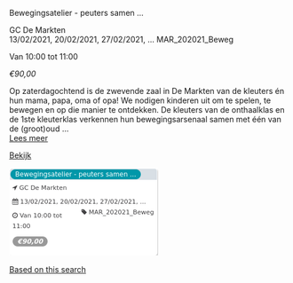 Bewegingsatelier - peuters samen ...

GC De Markten  
13/02/2021, 20/02/2021, 27/02/2021, ... MAR\_202021\_Beweg  

Van 10:00 tot 11:00

*€90,00*

  

Op zaterdagochtend is de zwevende zaal in De Markten van de kleuters én hun mama, papa, oma of opa! We nodigen kinderen uit om te spelen, te bewegen en op die manier te ontdekken. De kleuters van de onthaalklas en de 1ste kleuterklas verkennen hun bewegingsarsenaal samen met één van de (groot)oud ...  
[Lees meer](https://tickets.vgc.be/activity/subscribe/MAR_202021_Beweg)

[Bekijk](https://tickets.vgc.be/activity/subscribe/MAR_202021_Beweg)

![](57652.png)

[Based on this search](https://tickets.vgc.be/activity/index?&vrijeplaatsen=1&Age%5B%5D=3%2C4&entity=244)